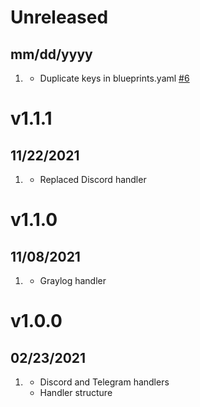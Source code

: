 # Unreleased
## mm/dd/yyyy

1. [](#bugfix)
    * Duplicate keys in blueprints.yaml [#6](https://github.com/stephan-strate/grav-plugin-logger-channels/pull/6)

# v1.1.1
## 11/22/2021

1. [](#improved)
   * Replaced Discord handler

# v1.1.0
## 11/08/2021

1. [](#new)
    * Graylog handler

# v1.0.0
##  02/23/2021

1. [](#new)
    * Discord and Telegram handlers
    * Handler structure
